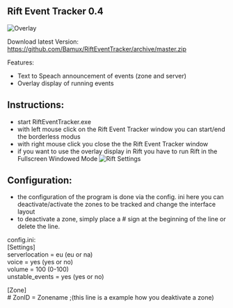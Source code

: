 ## Rift Event Tracker 0.4
![Overlay](https://cdn.discordapp.com/attachments/374932500910309379/422081814950313984/unknown.png)

Download latest Version: https://github.com/Bamux/RiftEventTracker/archive/master.zip

Features:
- Text to Speach announcement of events (zone and server)
- Overlay display of running events

## Instructions:
- start RiftEventTracker.exe
- with left mouse click on the Rift Event Tracker window you can start/end the borderless modus
- with right mouse click you close the the Rift Event Tracker window
- if you want to use the overlay display in Rift you have to run Rift in the Fullscreen Windowed Mode
![Rift Settings](https://cdn.discordapp.com/attachments/374932500910309379/422085099841126400/unknown.png)

## Configuration:
- the configuration of the program is done via the config. ini here you can deactivate/activate the zones to be tracked and change the interface layout
- to deactivate a zone, simply place a # sign at the beginning of the line or delete the line.

config.ini:<br>
  [Settings]<br>
  serverlocation = eu (eu or na)<br>
  voice = yes (yes or no)<br>
  volume = 100 (0-100)<br>
  unstable_events = yes (yes or no)<br>

  [Zone]<br># ZonID = Zonename ;(this line is a example how you deaktivate a zone)
